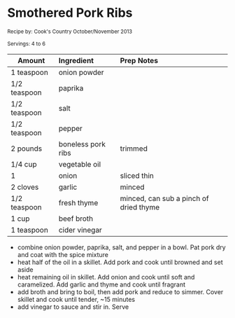 # Smothered Pork Ribs

<small>Recipe by: Cook's Country October/November 2013</small>

<small>Servings: 4 to 6</small>

| Amount       | Ingredient         | Prep Notes                             |
| ------------ | :----------------- | :------------------------------------- |
| 1 teaspoon   | onion powder       |                                        |
| 1/2 teaspoon | paprika            |                                        |
| 1/2 teaspoon | salt               |                                        |
| 1/2 teaspoon | pepper             |                                        |
| 2 pounds     | boneless pork ribs | trimmed                                |
| 1/4 cup      | vegetable oil      |                                        |
| 1            | onion              | sliced thin                            |
| 2 cloves     | garlic             | minced                                 |
| 1/2 teaspoon | fresh thyme        | minced, can sub a pinch of dried thyme |
| 1 cup        | beef broth         |                                        |
| 1 teaspoon   | cider vinegar      |                                        |

- combine onion powder, paprika, salt, and pepper in a bowl. Pat pork dry and coat with the spice mixture
- heat half of the oil in a skillet. Add pork and cook until browned and set aside
- heat remaining oil in skillet. Add onion and cook until soft and caramelized. Add garlic and thyme and cook until fragrant
- add broth and bring to boil, then add pork and reduce to simmer. Cover skillet and cook until tender, ~15 minutes
- add vinegar to sauce and stir in. Serve

<!-- Tags:
- pork
-->